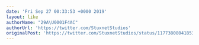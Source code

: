 ```yaml
---
date: 'Fri Sep 27 00:33:53 +0000 2019'
layout: like
authorName: "29A\U0001F4AC"
authorUrl: 'https://twitter.com/StuxnetStudios'
originalPost: 'https://twitter.com/StuxnetStudios/status/1177380804185350144'
---
```


